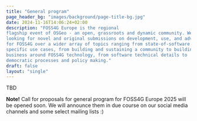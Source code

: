 ```yaml
---
title: "General program"
page_header_bg: "images/background/page-title-bg.jpg"
date: 2024-11-16T14:06:24+02:00
description: "FOSS4G Europe is the regional
flagship event of OSGeo - an open, grassroots and dynamic community. We are
looking for novel and original submissions on development, use, and advocacy
for FOSS4G over a wider array of topics ranging from state-of-software to
specific use cases, from building and sustaining a community to building a
business around FOSS4G technology, from software technical details to
democratic processes and policy making."
draft: false
layout: "single"
---
```


TBD

**Note!** Call for proposals for general program for FOSS4G
Europe 2025 will be opened soon. We will announce them in due course on our
social media channels and some select mailing lists :)
